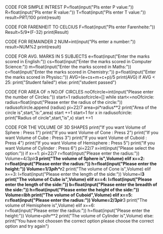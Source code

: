 CODE FOR SIMPLE INTREST
P=float(input("Pls enter P value:"))
R=float(input("Pls enter R value:"))
T=float(input("Pls enter T value:"))
result=P*R*T/100
print(result)  

CODE FOR FARENHEIT TO CELCIUS
F=float(input("Pls enter Farenheite:"))
Result=5/9*(F-32)
print(Result)

CODE FOR REMAINDER 2
NUM=int(input("Pls enter a number:"))
result=NUM%2
print(result)

CODE FOR AVG. MARKS IN 5 SUBJECTS
e=float(input("Enter the marks scored in English:"))
cs=float(input("Enter the marks scored in Computer Science:"))
m=float(input("Enter the marks scored in Maths:"))
c=float(input("Enter the marks scored in Chemistry:"))
p=float(input("Enter the marks scored in Physisc:"))
AVG=(e+cs+m+c+p)/5
print(AVG)
if AVG < 25:
    print("Student failed")
else:
   print("student passed")

CODE FOR AREA OF n NO.OF CIRCLES
noOfcircle=int(input("Please enter the number of Circles:"))
start=1
radiusofcircle=[]
while start<=noOfcircle:
    radius=float(input("Please enter the radius of the circle:"))
    radiusofcircle.append (radius)
    pi=22/7
    area=pi*radius**2
    print("Area of the circle is",start,"is:",area)
    start +=1
start=1
for x in radiusofcircle:
    print("Radius of circle",start,"is",x)
    start +=1

CODE FOR THE VOLUME OF 3D SHAPES
print("If you want Volume of Sphere : Press 1")
print("If you want Volume of Cone : Press 2")
print("If you want Volume of Cube : Press 3")
print("If you want Volume of Cuboid : Press 4")
print("If you want Volume of Hemisphere : Press 5")
print("If you want Volume of Cylinder : Press 6")
pi=22/7
x=int(input("Please select the option:"))
if x==1:
    pi=22/7
    r=float(input("Please enter the radius:"))
    Volume=4/3*pi*r**3
    print("The volume of Sphere is",Volume)
elif x==2:
    r=float(input("Please enter the radius:"))
    h=float(input("Please enter the height:"))
    Volume=1/3*pi*h*r**2
    print("The volume of Cone is",Volume)
elif x==3:
    l=float(input("Please enter the length of the side:"))
    Volume=l**3
    print("The volume of Cube is",Volume)
elif x==4:
    l=float(input("Please enter the length of the side:"))
    b=float(input("Please enter the breadth of the side:"))
    h=float(input("Please enter the height of the side:"))
    Volume=l*b*h
    print("The volume of Cuboid",Volume)
elif x==5:
    r=float(input("Please enter the radius:"))
    Volume=2/3*pi*r**3
    print("The volume of Hemisphere is",Volume)
elif x==6:    
    r=float(input("Please enter the radius:"))
    h=float(input("Please enter the height:"))
    Volume=pi*h*r**2
    print("The volume of Cylinder is",Volume)
else:
    print("You have not choosen the correct option please choose the correct option and try again")
